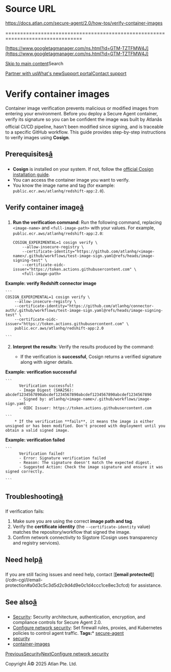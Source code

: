 # Source URL
https://docs.atlan.com/secure-agent/2.0/how-tos/verify-container-images

================================================================================

<!--
canonical: https://docs.atlan.com/secure-agent/2.0/how-tos/verify-container-images
link-alternate: https://docs.atlan.com/secure-agent/2.0/how-tos/verify-container-images
meta-description: Verify the authenticity and integrity of Secure Agent container images with Cosign
meta-docsearch:docusaurus_tag: docs-default-current
meta-docsearch:language: en
meta-docsearch:version: current
meta-docusaurus_locale: en
meta-docusaurus_tag: docs-default-current
meta-docusaurus_version: current
meta-generator: Docusaurus v3.8.1
meta-og-description: Verify the authenticity and integrity of Secure Agent container images with Cosign
meta-og-locale: en
meta-og-title: Verify container images | Atlan Documentation
meta-og-url: https://docs.atlan.com/secure-agent/2.0/how-tos/verify-container-images
meta-robots: noindex, nofollow
meta-twitter:card: summary_large_image
meta-viewport: width=device-width,initial-scale=1
title: Verify container images | Atlan Documentation
-->

[https://www.googletagmanager.com/ns.html?id=GTM-TZTFMW4J](https://www.googletagmanager.com/ns.html?id=GTM-TZTFMW4J)

[Skip to main content](#__docusaurus_skipToContent_fallback)Search

[Partner with us](https://docs.google.com/forms/d/e/1FAIpQLScuAIhCm2GS7YFstrOjawbP8J7PUmOynQo7wI2yGCcCyEcVSw/viewform)[What's new](https://shipped.atlan.com/)[Support portal](https://atlan.zendesk.com/auth/v2/login/signin?return_to=https%3A%2F%2Fatlan.zendesk.com%2Fhc%2Fen-us&theme=hc&locale=en-us&brand_id=1900000425113&auth_origin=1900000425113%2Cfalse%2Ctrue)[Contact support](/support/submit-request)

Verify container images
=======================

Container image verification prevents malicious or modified images from entering your environment. Before you deploy a Secure Agent container, verify its signature so you can be confident the image was built by Atlanâs official CI/CD pipeline, hasn't been modified since signing, and is traceable to a specific GitHub workflow. This guide provides step\-by\-step instructions to verify images using **Cosign**.

Prerequisites[â](#prerequisites "Direct link to Prerequisites")
-----------------------------------------------------------------

* **Cosign** is installed on your system. If not, follow the [official Cosign installation guide](https://docs.sigstore.dev/cosign/installation/).
* You can access the container image you want to verify.
* You know the image name and tag (for example: `public.ecr.aws/atlanhq/redshift-app:2.0`).

Verify container image[â](#verify-container-image "Direct link to Verify container image")
--------------------------------------------------------------------------------------------

1. **Run the verification command**: Run the following command, replacing `<image-name>` and `<full-image-path>` with your values. For example, `public.ecr.aws/atlanhq/redshift-app:2.0`:

    ```
    COSIGN_EXPERIMENTAL=1 cosign verify \  
        --allow-insecure-registry \  
        --certificate-identity="https://github.com/atlanhq/<image-name>/.github/workflows/test-image-sign.yaml@refs/heads/image-signing-test" \  
        --certificate-oidc-issuer="https://token.actions.githubusercontent.com" \  
        <full-image-path>

    ```
 ****Example: verify Redshift connector image****

    ```
    COSIGN_EXPERIMENTAL=1 cosign verify \  
        --allow-insecure-registry \  
        --certificate-identity="https://github.com/atlanhq/connector-auth/.github/workflows/test-image-sign.yaml@refs/heads/image-signing-test" \  
        --certificate-oidc-issuer="https://token.actions.githubusercontent.com" \  
        public.ecr.aws/atlanhq/redshift-app:2.0

    ```
2. **Interpret the results**: Verify the results produced by the command:

    * If the verification is **successful**, Cosign returns a verified signature along with signer details.

 ****Example: verification successful****

    ```
          Verification successful!  
          - Image Digest (SHA256): abcdef1234567890abcdef1234567890abcdef1234567890abcdef1234567890  
          - Signed by: atlanhq/<image-name>/.github/workflows/image-sign.yaml  
          - OIDC Issuer: https://token.actions.githubusercontent.com

    ```
        * If the verification **fails**, it means the image is either unsigned or has been modified. Don't proceed with deployment until you obtain a valid signed image.

 ****Example: verification failed****

    ```
          Verification failed!  
          - Error: Signature verification failed  
          - Reason: The signature doesn't match the expected digest.  
          - Suggested Action: Check the image signature and ensure it was signed correctly.

    ```

Troubleshooting[â](#troubleshooting "Direct link to Troubleshooting")
-----------------------------------------------------------------------

If verification fails:

1. Make sure you are using the correct **image path and tag**.
2. Verify the **certificate identity** (the `--certificate-identity` value) matches the repository/workflow that signed the image.
3. Confirm network connectivity to Sigstore (Cosign uses transparency and registry services).

Need help[â](#need-help "Direct link to Need help")
-----------------------------------------------------

If you are still facing issues and need help, contact [**\[email protected]**](/cdn-cgi/l/email-protection#a0d3c5c3d5d2c9d4d9e0c1d4ccc1ce8ec3cfcd) for assistance.

See also[â](#see-also "Direct link to See also")
--------------------------------------------------

* [Security](/secure-agent/2.0/references/security): Security architecture, authentication, encryption, and compliance controls for Secure Agent 2\.0\.
* [Configure network security](/secure-agent/2.0/how-tos/configure-network-security): Set firewall rules, proxies, and Kubernetes policies to control agent traffic.
**Tags:*** [secure\-agent](/tags/secure-agent)
* [security](/tags/security)
* [container\-images](/tags/container-images)

[PreviousSecurity](/secure-agent/2.0/references/security)[NextConfigure network security](/secure-agent/2.0/how-tos/configure-network-security)

Copyright Â© 2025 Atlan Pte. Ltd.

